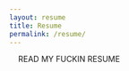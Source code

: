 ```yaml
---
layout: resume
title: Resume
permalink: /resume/
---
```


&nbsp;&nbsp;&nbsp;&nbsp;READ MY FUCKIN RESUME
